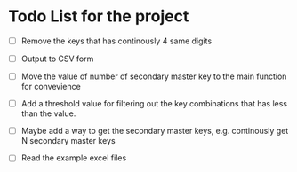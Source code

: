 # Todo List for the project

- [ ] Remove the keys that has continously 4 same digits

- [ ] Output to CSV form

- [ ] Move the value of number of secondary master key to the main function for convevience

- [ ] Add a threshold value for filtering out the key combinations that has less than the value.

- [ ] Maybe add a way to get the secondary master keys, e.g. continously get N secondary master keys

- [ ] Read the example excel files